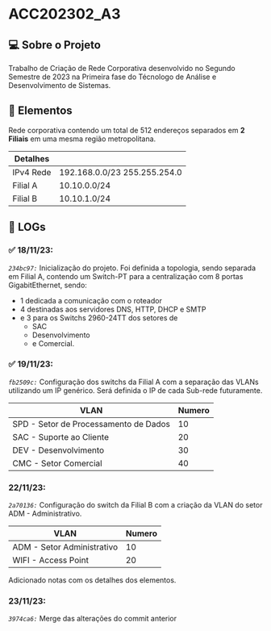 # ACC202302_A3

## 💻 Sobre o Projeto

Trabalho de Criação de Rede Corporativa desenvolvido no Segundo Semestre de 2023 na Primeira fase do Técnologo de Análise e Desenvolvimento de Sistemas.

## 🧶 Elementos

Rede corporativa contendo um total de 512 endereços separados em **2 Filiais** em uma mesma região metropolitana.

<!-- prettier-ignore -->
|Detalhes| |
|-------- | - |
|IPv4 Rede| 192.168.0.0/23 255.255.254.0|
|Filial A | 10.10.0.0/24|
|Filial B | 10.10.1.0/24|




## 📰 LOGs

### ✅ 18/11/23:
 *`234bc97:`*
Inicialização do projeto. Foi definida a topologia, sendo separada em Filial A, contendo um Switch-PT para a centralização com 8 portas GigabitEthernet, sendo:
-  1 dedicada a comunicação com o roteador
- 4 destinadas aos servidores DNS, HTTP, DHCP e SMTP
- e 3 para os Switchs 2960-24TT dos setores de 
    - SAC
    - Desenvolvimento 
    - e Comercial.

### ✅ 19/11/23:
*`fb2509c:`*
Configuração dos switchs da Filial A com a separação das VLANs utilizando um IP genérico. Será definida o IP de cada Sub-rede futuramente.

|VLAN | Numero |
|------- | - |
|SPD - Setor de Processamento de Dados | 10 |
|SAC - Suporte ao Cliente | 20 |
|DEV - Desenvolvimento | 30 |
|CMC - Setor Comercial | 40 |

### 22/11/23:
*`2a70136:`*
Configuração do switch da Filial B com a criação da VLAN do setor ADM - Administrativo.

|VLAN | Numero |
|------- | - |
|ADM - Setor Administrativo | 10 |
|WIFI - Access Point | 20 |

Adicionado notas com os detalhes dos elementos.

### 23/11/23:
*`3974ca6:`*
Merge das alterações do commit anterior